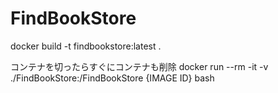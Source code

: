 # FindBookStore





docker build -t findbookstore:latest .

コンテナを切ったらすぐにコンテナも削除
docker run --rm -it -v ./FindBookStore:/FindBookStore {IMAGE ID} bash